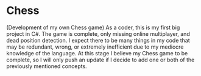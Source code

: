 # Chess
(Development of my own Chess game)
As a coder, this is my first big project in C#. The game is complete, only missing online multiplayer, and dead position detection.
I expect there to be many things in my code that may be redundant, wrong, or extremely inefficient due to my mediocre knowledge of the language. 
At this stage I believe my Chess game to be complete, so I will only push an update if I decide to add one or both of the previously mentioned concepts.
